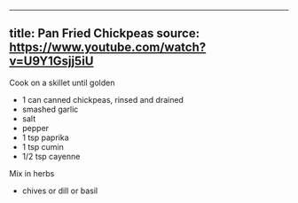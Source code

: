 
---
title: Pan Fried Chickpeas
source: https://www.youtube.com/watch?v=U9Y1Gsjj5iU
---

Cook on a skillet until golden

* 1 can canned chickpeas, rinsed and drained
* smashed garlic
* salt
* pepper
* 1 tsp paprika
* 1 tsp cumin
* 1/2 tsp cayenne

Mix in herbs

* chives or dill or basil




